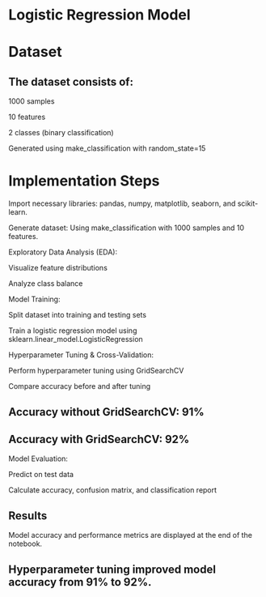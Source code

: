 # Logistic Regression Model

# Dataset

## The dataset consists of:

1000 samples

10 features

2 classes (binary classification)

Generated using make_classification with random_state=15


# Implementation Steps

Import necessary libraries: pandas, numpy, matplotlib, seaborn, and scikit-learn.

Generate dataset: Using make_classification with 1000 samples and 10 features.

Exploratory Data Analysis (EDA):

Visualize feature distributions

Analyze class balance

Model Training:

Split dataset into training and testing sets

Train a logistic regression model using sklearn.linear_model.LogisticRegression

Hyperparameter Tuning & Cross-Validation:

Perform hyperparameter tuning using GridSearchCV

Compare accuracy before and after tuning

## Accuracy without GridSearchCV: 91%

## Accuracy with GridSearchCV: 92%

Model Evaluation:

Predict on test data

Calculate accuracy, confusion matrix, and classification report


## Results

Model accuracy and performance metrics are displayed at the end of the notebook.


## Hyperparameter tuning improved model accuracy from 91% to 92%.
